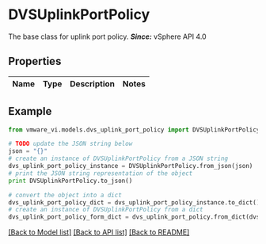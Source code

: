 # DVSUplinkPortPolicy

The base class for uplink port policy.  ***Since:*** vSphere API 4.0 

## Properties
Name | Type | Description | Notes
------------ | ------------- | ------------- | -------------

## Example

```python
from vmware_vi.models.dvs_uplink_port_policy import DVSUplinkPortPolicy

# TODO update the JSON string below
json = "{}"
# create an instance of DVSUplinkPortPolicy from a JSON string
dvs_uplink_port_policy_instance = DVSUplinkPortPolicy.from_json(json)
# print the JSON string representation of the object
print DVSUplinkPortPolicy.to_json()

# convert the object into a dict
dvs_uplink_port_policy_dict = dvs_uplink_port_policy_instance.to_dict()
# create an instance of DVSUplinkPortPolicy from a dict
dvs_uplink_port_policy_form_dict = dvs_uplink_port_policy.from_dict(dvs_uplink_port_policy_dict)
```
[[Back to Model list]](../README.md#documentation-for-models) [[Back to API list]](../README.md#documentation-for-api-endpoints) [[Back to README]](../README.md)


